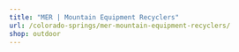 ```yaml
---
title: "MER | Mountain Equipment Recyclers"
url: /colorado-springs/mer-mountain-equipment-recyclers/
shop: outdoor
---
```

